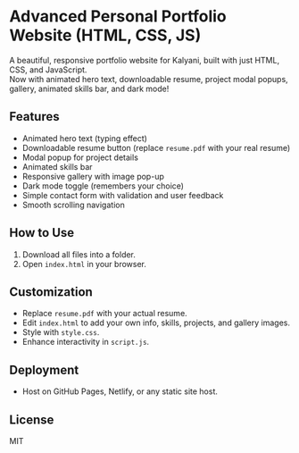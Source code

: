 # Advanced Personal Portfolio Website (HTML, CSS, JS)

A beautiful, responsive portfolio website for Kalyani, built with just HTML, CSS, and JavaScript.  
Now with animated hero text, downloadable resume, project modal popups, gallery, animated skills bar, and dark mode!

## Features

- Animated hero text (typing effect)
- Downloadable resume button (replace `resume.pdf` with your real resume)
- Modal popup for project details
- Animated skills bar
- Responsive gallery with image pop-up
- Dark mode toggle (remembers your choice)
- Simple contact form with validation and user feedback
- Smooth scrolling navigation

## How to Use

1. Download all files into a folder.
2. Open `index.html` in your browser.

## Customization

- Replace `resume.pdf` with your actual resume.
- Edit `index.html` to add your own info, skills, projects, and gallery images.
- Style with `style.css`.
- Enhance interactivity in `script.js`.

## Deployment

- Host on GitHub Pages, Netlify, or any static site host.

## License

MIT